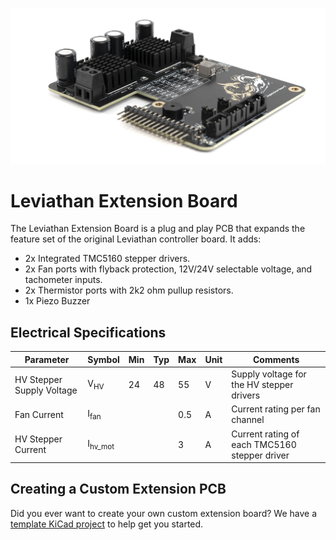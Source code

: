 ![Leviathan_Ext](./Media/product_image.jpg "Leviathan Extension")

# Leviathan Extension Board

The Leviathan Extension Board is a plug and play PCB that expands the feature set of the original Leviathan controller board. It adds: 

- 2x Integrated TMC5160 stepper drivers. 
- 2x Fan ports with flyback protection, 12V/24V selectable voltage, and tachometer inputs. 
- 2x Thermistor ports with 2k2 ohm pullup resistors. 
- 1x Piezo Buzzer

## Electrical Specifications

| Parameter                 | Symbol             | Min | Typ | Max | Unit | Comments                                      |
| ------------------------- | ------------------ | --- | --- | --- | ---- | --------------------------------------------- |
| HV Stepper Supply Voltage | V<sub>HV</sub>     | 24  | 48  | 55  | V    | Supply voltage for the HV stepper drivers     |
| Fan Current               | I<sub>fan</sub>    |     |     | 0.5 | A    | Current rating per fan channel                |
| HV Stepper Current        | I<sub>hv_mot</sub> |     |     | 3   | A    | Current rating of each TMC5160 stepper driver |

## Creating a Custom Extension PCB

Did you ever want to create your own custom extension board? We have a [template KiCad project](https://github.com/MotorDynamicsLab/Leviathan-Ext-Template) to help get you started. 